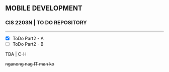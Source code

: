 ## MOBILE DEVELOPMENT
### CIS 2203N | TO DO REPOSITORY
---
- [x] ToDo Part2 - A
- [ ] ToDo Part2 - B

TBA | C-H

~~nganong nag IT man ko~~
